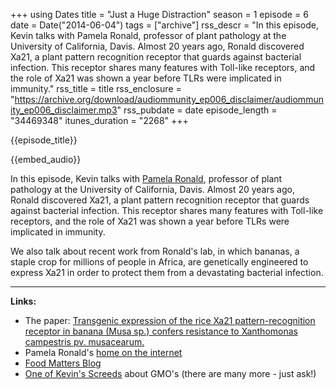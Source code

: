 +++
using Dates
title = "Just a Huge Distraction"
season = 1
episode = 6
date = Date("2014-06-04")
tags = ["archive"]
rss_descr = "In this episode, Kevin talks with Pamela Ronald, professor of plant pathology at the University of California, Davis. Almost 20 years ago, Ronald discovered Xa21, a plant pattern recognition receptor that guards against bacterial infection. This receptor shares many features with Toll-like receptors, and the role of Xa21 was shown a year before TLRs were implicated in immunity."
rss_title = title
rss_enclosure = "https://archive.org/download/audiommunity_ep006_disclaimer/audiommunity_ep006_disclaimer.mp3"
rss_pubdate = date
episode_length = "34469348"
itunes_duration = "2268"
+++

{{episode_title}}

{{embed_audio}}

In this episode, Kevin talks with [Pamela Ronald](https://plus.google.com/u/0/103673673442691110018/posts), professor of plant pathology at the University of California, Davis. Almost 20 years ago, Ronald discovered Xa21, a plant pattern recognition receptor that guards against bacterial infection. This receptor shares many features with Toll-like receptors, and the role of Xa21 was shown a year before TLRs were implicated in immunity.

We also talk about recent work from Ronald's lab, in which bananas, a staple crop for millions of people in Africa, are genetically engineered to express Xa21 in order to protect them from a devastating bacterial infection.

---------------------

**Links:**

- The paper: [Transgenic expression of the rice Xa21 pattern-recognition receptor in banana (Musa sp.) confers resistance to Xanthomonas campestris pv. musacearum.](http://www.ncbi.nlm.nih.gov/pubmed/?term=24612254)
- Pamela Ronald's [home on the internet](http://cropgeneticsinnovation.org/)
- [Food Matters Blog](http://blogs.scientificamerican.com/food-matters/)
- [One of Kevin's Screeds](http://blogs.scientificamerican.com/guest-blog/2013/05/30/allergic-to-science-proteins-and-allergens-in-our-genetically-engineered-food/) about GMO's (there are many more - just ask!)
